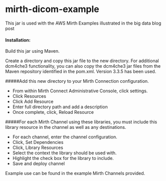 # mirth-dicom-example

This jar is used with the AWS Mirth Examples illustrated in the big data blog post

#### Installation:

Build this jar using Maven.  

Create a directory and copy this jar file to the new directory.  For additional dcm4che3 functionality, you can also copy the dcm4che3 jar files from the Maven repository identified in the pom.xml.  Version 3.3.5 has been used.

#####Add this new directory to your Mirth Connection configuration.
 * From within Mirth Connect Administrative Console, click settings.
 * Click Resources
 * Click Add Resource
 * Enter full directory path and add a description
 * Once complete, click, Reload Resource

#####For each Mirth Channel using these libraries, you must include this library resource in the channel as well as any destinations.
 * For each channel, enter the channel configuration.
 * Click, Set Dependencies
 * Click, Library Resources
 * Select the context the library should be used with.
 * Highlight the check box for the library to include.
 * Save and deploy channel

Example use can be found in the example Mirth Channels provided.
